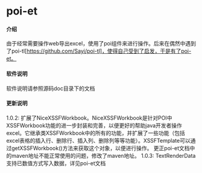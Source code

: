 # poi-et

#### 介绍
由于经常需要操作web导出excel，使用了poi组件来进行操作。后来在偶然中遇到了poi-tl[https://github.com/Sayi/poi-tl]，使得自己受到了启发，于是有了poi-et。

#### 软件说明
软件说明请参照源码doc目录下的文档

#### 更新说明
1.0.2: 扩展了NiceXSSFWorkbook。NiceXSSFWorkbook是针对POI中XSSFWorkbook功能的进一步封装和完善，以便更好的帮助java开发者操作excel。它继承类XSSFWorkbook中的所有的功能，并扩展了一些功能（包括excel表格的插入行、删除行、插入列、删除列等等功能）。XSSFTemplate可以通过getXSSFWorkbook()方法来获取这个对象，以便进行操作。
       更正poi-et文档中的maven地址不能正常使用的问题，修改了maven地址。
1.0.3: TextRenderData支持已数值方式写入数据，详见poi-et文档